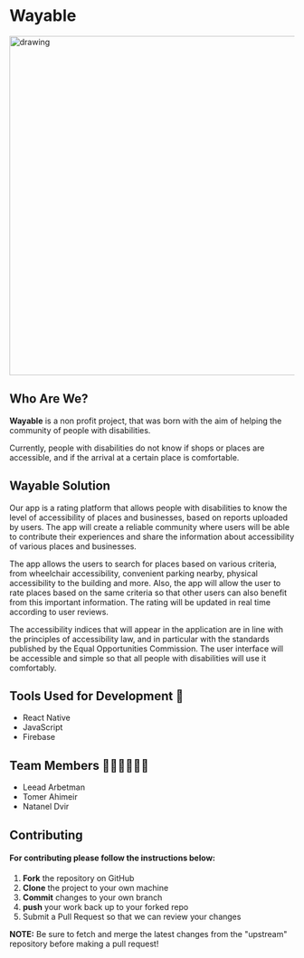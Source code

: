 # Wayable

<img src="https://user-images.githubusercontent.com/70528396/175764116-1ee6c242-a8e3-4dd6-bcf4-384b0c337891.png" alt="drawing" width="600"/>

## **Who Are We?**

**Wayable** is a non profit project, that was born with the aim of helping the community of people with disabilities.

Currently, people with disabilities do not know if shops or places are accessible, and if the arrival at a certain place is comfortable.

## Wayable Solution

Our app is a rating platform that allows people with disabilities to know the level of accessibility of places and businesses, based on reports uploaded by users.
The app will create a reliable community where users will be able to contribute their experiences and share the information about accessibility of various places and businesses.

The app allows the users to search for places based on various criteria, from wheelchair accessibility, convenient parking nearby, physical accessibility to the building and more.
Also, the app will allow the user to rate places based on the same criteria so that other users can also benefit from this important information. The rating will be updated in real time according to user reviews.

The accessibility indices that will appear in the application are in line with the principles of accessibility law, and in particular with the standards published by the Equal Opportunities Commission. The user interface will be accessible and simple so that all people with disabilities will use it comfortably.

## Tools Used for Development :wrench:
- React Native
- JavaScript
- Firebase

## Team Members :man_office_worker::man_office_worker::man_office_worker:
- Leead Arbetman
- Tomer Ahimeir
- Natanel Dvir

## Contributing
#### For contributing please follow the instructions below:
   1. **Fork** the repository on GitHub
   2. **Clone** the project to your own machine
   3. **Commit** changes to your own branch
   4. **push** your work back up to your forked repo
   5. Submit a Pull Request so that we can review your changes

 **NOTE:** Be sure to fetch and merge the latest changes from the "upstream" repository before making a pull request!
